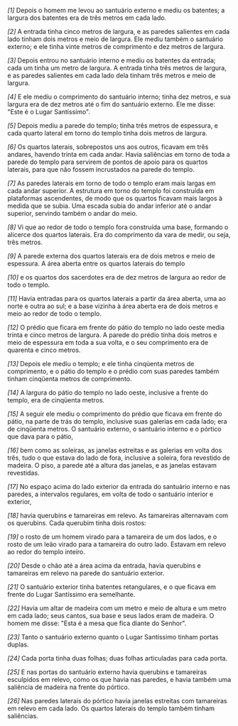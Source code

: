 *[1]* Depois o homem me levou ao santuário externo e mediu os batentes; a largura dos batentes era de três metros em cada lado.

*[2]* A entrada tinha cinco metros de largura, e as paredes salientes em cada lado tinham dois metros e meio de largura. Ele mediu também o santuário externo; e ele tinha vinte metros de comprimento e dez metros de largura.

*[3]* Depois entrou no santuário interno e mediu os batentes da entrada; cada um tinha um metro de largura. A entrada tinha três metros de largura, e as paredes salientes em cada lado dela tinham três metros e meio de largura.

*[4]* E ele mediu o comprimento do santuário interno; tinha dez metros, e sua largura era de dez metros até o fim do santuário externo. Ele me disse: "Este é o Lugar Santíssimo".

*[5]* Depois mediu a parede do templo; tinha três metros de espessura, e cada quarto lateral em torno do templo tinha dois metros de largura.

*[6]* Os quartos laterais, sobrepostos uns aos outros, ficavam em três andares, havendo trinta em cada andar. Havia saliências em torno de toda a parede do templo para servirem de pontos de apoio para os quartos laterais, para que não fossem incrustados na parede do templo.

*[7]* As paredes laterais em torno de todo o templo eram mais largas em cada andar superior. A estrutura em torno do templo foi construída em plataformas ascendentes, de modo que os quartos ficavam mais largos à medida que se subia. Uma escada subia do andar inferior até o andar superior, servindo também o andar do meio.

*[8]* Vi que ao redor de todo o templo fora construída uma base, formando o alicerce dos quartos laterais. Era do comprimento da vara de medir, ou seja, três metros.

*[9]* A parede externa dos quartos laterais era de dois metros e meio de espessura. A área aberta entre os quartos laterais do templo

*[10]* e os quartos dos sacerdotes era de dez metros de largura ao redor de todo o templo.

*[11]* Havia entradas para os quartos laterais a partir da área aberta, uma ao norte e outra ao sul; e a base vizinha à área aberta era de dois metros e meio ao redor de todo o templo.

*[12]* O prédio que ficara em frente do pátio do templo no lado oeste media trinta e cinco metros de largura. A parede do prédio tinha dois metros e meio de espessura em toda a sua volta, e o seu comprimento era de quarenta e cinco metros.

*[13]* Depois ele mediu o templo; e ele tinha cinqüenta metros de comprimento, e o pátio do templo e o prédio com suas paredes também tinham cinqüenta metros de comprimento.

*[14]* A largura do pátio do templo no lado oeste, inclusive a frente do templo, era de cinqüenta metros.

*[15]* A seguir ele mediu o comprimento do prédio que ficava em frente do pátio, na parte de trás do templo, inclusive suas galerias em cada lado; era de cinqüenta metros. O santuário externo, o santuário interno e o pórtico que dava para o pátio,

*[16]* bem como as soleiras, as janelas estreitas e as galerias em volta dos três, tudo o que estava do lado de fora, inclusive a soleira, fora revestido de madeira. O piso, a parede até a altura das janelas, e as janelas estavam revestidas.

*[17]* No espaço acima do lado exterior da entrada do santuário interno e nas paredes, a intervalos regulares, em volta de todo o santuário interior e exterior,

*[18]* havia querubins e tamareiras em relevo. As tamareiras alternavam com os querubins. Cada querubim tinha dois rostos:

*[19]* o rosto de um homem virado para a tamareira de um dos lados, e o rosto de um leão virado para a tamareira do outro lado. Estavam em relevo ao redor do templo inteiro.

*[20]* Desde o chão até a área acima da entrada, havia querubins e tamareiras em relevo na parede do santuário exterior.

*[21]* O santuário exterior tinha batentes retangulares, e o que ficava em frente do Lugar Santíssimo era semelhante.

*[22]* Havia um altar de madeira com um metro e meio de altura e um metro em cada lado; seus cantos, sua base e seus lados eram de madeira. O homem me disse: "Esta é a mesa que fica diante do Senhor".

*[23]* Tanto o santuário externo quanto o Lugar Santíssimo tinham portas duplas.

*[24]* Cada porta tinha duas folhas; duas folhas articuladas para cada porta.

*[25]* E nas portas do santuário externo havia querubins e tamareiras esculpidos em relevo, como os que havia nas paredes, e havia também uma saliência de madeira na frente do pórtico.

*[26]* Nas paredes laterais do pórtico havia janelas estreitas com tamareiras em relevo em cada lado. Os quartos laterais do templo também tinham saliências.

